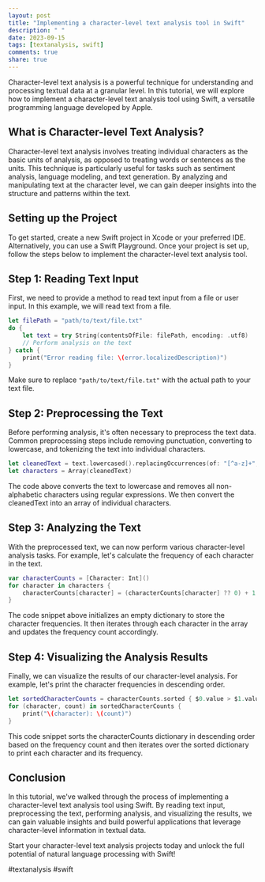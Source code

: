 ```yaml
---
layout: post
title: "Implementing a character-level text analysis tool in Swift"
description: " "
date: 2023-09-15
tags: [textanalysis, swift]
comments: true
share: true
---
```


Character-level text analysis is a powerful technique for understanding and processing textual data at a granular level. In this tutorial, we will explore how to implement a character-level text analysis tool using Swift, a versatile programming language developed by Apple.

## What is Character-level Text Analysis?

Character-level text analysis involves treating individual characters as the basic units of analysis, as opposed to treating words or sentences as the units. This technique is particularly useful for tasks such as sentiment analysis, language modeling, and text generation. By analyzing and manipulating text at the character level, we can gain deeper insights into the structure and patterns within the text.

## Setting up the Project

To get started, create a new Swift project in Xcode or your preferred IDE. Alternatively, you can use a Swift Playground. Once your project is set up, follow the steps below to implement the character-level text analysis tool.

## Step 1: Reading Text Input

First, we need to provide a method to read text input from a file or user input. In this example, we will read text from a file. 

```swift
let filePath = "path/to/text/file.txt"
do {
    let text = try String(contentsOfFile: filePath, encoding: .utf8)
    // Perform analysis on the text
} catch {
    print("Error reading file: \(error.localizedDescription)")
}
```

Make sure to replace `"path/to/text/file.txt"` with the actual path to your text file.

## Step 2: Preprocessing the Text

Before performing analysis, it's often necessary to preprocess the text data. Common preprocessing steps include removing punctuation, converting to lowercase, and tokenizing the text into individual characters. 

```swift
let cleanedText = text.lowercased().replacingOccurrences(of: "[^a-z]+", with: "",options: .regularExpression)
let characters = Array(cleanedText)
```

The code above converts the text to lowercase and removes all non-alphabetic characters using regular expressions. We then convert the cleanedText into an array of individual characters.

## Step 3: Analyzing the Text

With the preprocessed text, we can now perform various character-level analysis tasks. For example, let's calculate the frequency of each character in the text.

```swift
var characterCounts = [Character: Int]()
for character in characters {
    characterCounts[character] = (characterCounts[character] ?? 0) + 1
}
```

The code snippet above initializes an empty dictionary to store the character frequencies. It then iterates through each character in the array and updates the frequency count accordingly.

## Step 4: Visualizing the Analysis Results

Finally, we can visualize the results of our character-level analysis. For example, let's print the character frequencies in descending order.

```swift
let sortedCharacterCounts = characterCounts.sorted { $0.value > $1.value }
for (character, count) in sortedCharacterCounts {
    print("\(character): \(count)")
}
```

This code snippet sorts the characterCounts dictionary in descending order based on the frequency count and then iterates over the sorted dictionary to print each character and its frequency.

## Conclusion

In this tutorial, we've walked through the process of implementing a character-level text analysis tool using Swift. By reading text input, preprocessing the text, performing analysis, and visualizing the results, we can gain valuable insights and build powerful applications that leverage character-level information in textual data.

Start your character-level text analysis projects today and unlock the full potential of natural language processing with Swift!

#textanalysis #swift